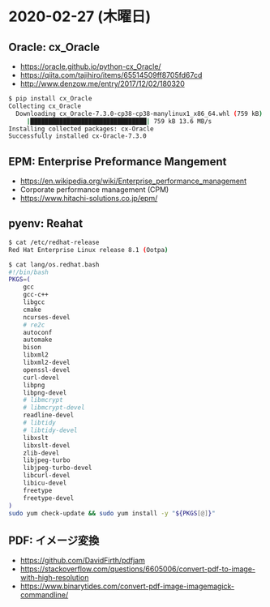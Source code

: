 # 2020-02-27 (木曜日)

## Oracle: cx_Oracle

- https://oracle.github.io/python-cx_Oracle/
- https://qiita.com/tajihiro/items/65514509ff8705fd67cd
- http://www.denzow.me/entry/2017/12/02/180320

~~~bash
$ pip install cx_Oracle
Collecting cx_Oracle
  Downloading cx_Oracle-7.3.0-cp38-cp38-manylinux1_x86_64.whl (759 kB)
     |████████████████████████████████| 759 kB 13.6 MB/s 
Installing collected packages: cx-Oracle
Successfully installed cx-Oracle-7.3.0
~~~

## EPM: Enterprise Preformance Mangement

- https://en.wikipedia.org/wiki/Enterprise_performance_management
- Corporate performance management (CPM)
- https://www.hitachi-solutions.co.jp/epm/


## pyenv: Reahat

~~~bash
$ cat /etc/redhat-release 
Red Hat Enterprise Linux release 8.1 (Ootpa)
~~~

~~~bash
$ cat lang/os.redhat.bash 
#!/bin/bash
PKGS=(
    gcc
    gcc-c++
    libgcc
    cmake
    ncurses-devel
    # re2c
    autoconf
    automake
    bison
    libxml2
    libxml2-devel
    openssl-devel
    curl-devel
    libpng
    libpng-devel
    # libmcrypt
    # libmcrypt-devel
    readline-devel
    # libtidy
    # libtidy-devel
    libxslt
    libxslt-devel
    zlib-devel
    libjpeg-turbo
    libjpeg-turbo-devel
    libcurl-devel
    libicu-devel
    freetype
    freetype-devel
)
sudo yum check-update && sudo yum install -y "${PKGS[@]}"
~~~

## PDF: イメージ変換

- https://github.com/DavidFirth/pdfjam
- https://stackoverflow.com/questions/6605006/convert-pdf-to-image-with-high-resolution
- https://www.binarytides.com/convert-pdf-image-imagemagick-commandline/
